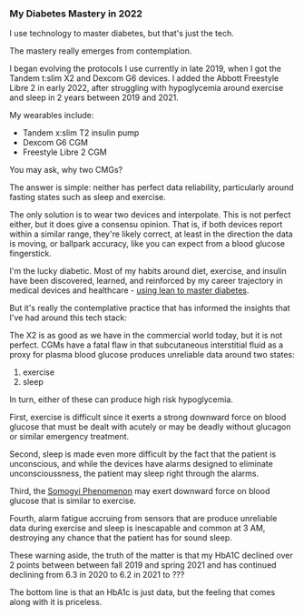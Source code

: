 <h3>My Diabetes Mastery in 2022</h3>
<p>I use technology to master diabetes, but that's just the tech.
<p>The mastery really emerges from contemplation.
<p>I began evolving the protocols I use currently in late 2019, when I got the Tandem t:slim X2 and Dexcom G6 devices. I added the Abbott Freestyle Libre 2 in early 2022, after struggling with hypoglycemia around exercise and sleep in 2 years between 2019 and 2021. 
<p>My wearables include:
<ul>
<li>Tandem x:slim T2 insulin pump
<li>Dexcom G6 CGM
<li>Freestyle Libre 2 CGM
</ul>
<p>You may ask, why two CMGs?
<p>The answer is simple: neither has perfect data reliability, particularly around fasting states such as sleep and exercise.
<p>The only solution is to wear two devices and interpolate. This is not perfect either, but it does give a consensu opinion. That is, if both devices report within a similar range, they're likely correct, at least in the direction the data is moving, or ballpark accuracy, like you can expect from a blood glucose fingerstick.
<p>I'm the lucky diabetic. Most of my habits around diet, exercise, and insulin have been discovered, learned, and reinforced by my career trajectory in medical devices and healthcare - <a href="/essays/diabetes/using_lean_to_master_diabetes.html"/>using lean to master diabetes</a>.
<p>But it's really the contemplative practice that has informed the insights that I've had around this tech stack:
<p>The X2 is as good as we have in the commercial world today, but it is not perfect.
CGMs have a fatal flaw in that subcutaneous interstitial fluid as a proxy for plasma blood glucose produces unreliable data around two states:
<ol>
<li>exercise
<li>sleep
</ol>
<p>In turn, either of these can produce high risk hypoglycemia. 
<p>First, exercise is difficult since it exerts a strong downward force on blood glucose that must be dealt with acutely or may be deadly without glucagon or similar emergency treatment. 
<p>Second, sleep is made even more difficult by the fact that the patient is unconscious, and while the devices have alarms designed to eliminate unconscioussness, the patient may sleep right through the alarms. 
<p>Third, the <a href="https://www.ncbi.nlm.nih.gov/books/NBK551525/">Somogyi Phenomenon</a> may exert downward force on blood glucose that is similar to exercise. 
<p>Fourth, alarm fatigue accruing from sensors that are produce unreliable data during exercise and sleep is inescapable and common at 3 AM, destroying any chance that the patient has for sound sleep.
<p>These warning aside, the truth of the matter is that my HbA1C declined over 2 points between between fall 2019 and spring 2021 and has continued declining from 6.3 in 2020 to 6.2 in 2021 to ??? 
<p>The bottom line is that an HbA1c is just data, but the feeling that comes along with it is priceless.